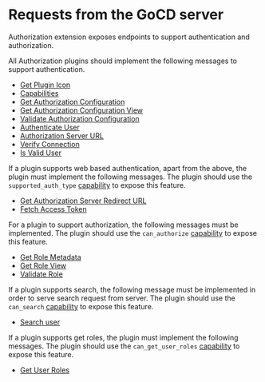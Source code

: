 # Requests from the GoCD server

Authorization extension exposes endpoints to support authentication and authorization.

All Authorization plugins should implement the following messages to support authentication.

* [Get Plugin Icon](#get-plugin-icon)
* [Capabilities](#get-plugin-capabilities)
* [Get Authorization Configuration](#get-authorization-configuration-metadata)
* [Get Authorization Configuration View](#get-authorization-configuration-view)
* [Validate Authorization Configuration](#validate-authorization-configuration)
* [Authenticate User](#authenticate-user)
* [Authorization Server URL](#authorization-server-url)
* [Verify Connection](#verify-connection)
* [Is Valid User](#is-valid-user)

If a plugin supports web based authentication, apart from the above, the plugin must implement the following messages. The plugin should use the `supported_auth_type` [capability](#get-plugin-capabilities) to expose this feature.

* [Get Authorization Server Redirect URL](#authorization-server-url)
* [Fetch Access Token](#fetch-access-token)

For a plugin to support authorization, the following messages must be implemented. The plugin should use the `can_authorize` [capability](#get-plugin-capabilities) to expose this feature.

* [Get Role Metadata](#get-role-configuration-metadata)
* [Get Role View](#get-role-configuration-view)
* [Validate Role](#validate-role-configuration)

If a plugin supports search, the following message must be implemented in order to serve search request from server. The plugin should use the `can_search` [capability](#get-plugin-capabilities) to expose this feature.

* [Search user](#search-users)

If a plugin supports get roles, the plugin must implement the following messages. The plugin should use the `can_get_user_roles` [capability](#get-plugin-capabilities) to expose this feature.

* [Get User Roles](#get-user-roles)